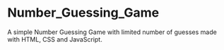 # Number_Guessing_Game
A simple Number Guessing Game with limited number of guesses made with HTML, CSS and JavaScript.
